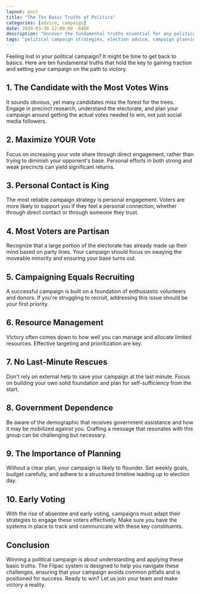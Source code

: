 ```yaml
---
layout: post
title: "The Ten Basic Truths of Politics"
categories: [advice, campaign]
date: 2020-03-30 12:00:00 -0400
description: "Uncover the fundamental truths essential for any political campaign's success. From the importance of personal contact to the necessity of a solid campaign plan, these truths guide candidates towards effective strategies and away from common pitfalls."
tags: "political campaign strategies, election advice, campaign planning, voter engagement, recruitment in politics, election truths, winning elections"
---
```



Feeling lost in your political campaign? It might be time to get back to basics. Here are ten fundamental truths that hold the key to gaining traction and setting your campaign on the path to victory.

## 1. The Candidate with the Most Votes Wins

It sounds obvious, yet many candidates miss the forest for the trees. Engage in precinct research, understand the electorate, and plan your campaign around getting the actual votes needed to win, not just social media followers.

## 2. Maximize YOUR Vote

Focus on increasing your vote share through direct engagement, rather than trying to diminish your opponent's base. Personal efforts in both strong and weak precincts can yield significant returns.

## 3. Personal Contact is King

The most reliable campaign strategy is personal engagement. Voters are more likely to support you if they feel a personal connection, whether through direct contact or through someone they trust.

## 4. Most Voters are Partisan

Recognize that a large portion of the electorate has already made up their mind based on party lines. Your campaign should focus on swaying the moveable minority and ensuring your base turns out.

## 5. Campaigning Equals Recruiting

A successful campaign is built on a foundation of enthusiastic volunteers and donors. If you're struggling to recruit, addressing this issue should be your first priority.

## 6. Resource Management

Victory often comes down to how well you can manage and allocate limited resources. Effective targeting and prioritization are key.

## 7. No Last-Minute Rescues

Don't rely on external help to save your campaign at the last minute. Focus on building your own solid foundation and plan for self-sufficiency from the start.

## 8. Government Dependence

Be aware of the demographic that receives government assistance and how it may be mobilized against you. Crafting a message that resonates with this group can be challenging but necessary.

## 9. The Importance of Planning

Without a clear plan, your campaign is likely to flounder. Set weekly goals, budget carefully, and adhere to a structured timeline leading up to election day.

## 10. Early Voting

With the rise of absentee and early voting, campaigns must adapt their strategies to engage these voters effectively. Make sure you have the systems in place to track and communicate with these key constituents.

## Conclusion

Winning a political campaign is about understanding and applying these basic truths. The Filpac system is designed to help you navigate these challenges, ensuring that your campaign avoids common pitfalls and is positioned for success. Ready to win? Let us join your team and make victory a reality.
